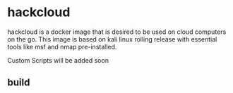 # hackcloud
hackcloud is a docker image that is desired to be used on cloud computers on the go.
This image is based on kali linux rolling release with essential tools like msf and nmap pre-installed.

Custom Scripts will be added soon 

## build
